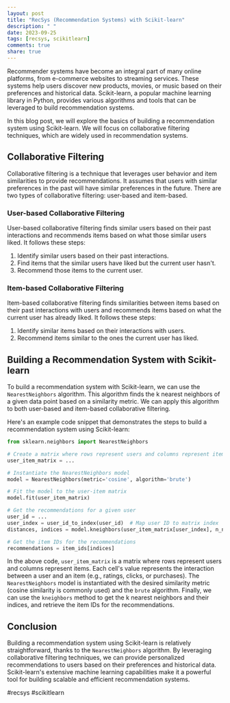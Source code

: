 ```yaml
---
layout: post
title: "RecSys (Recommendation Systems) with Scikit-learn"
description: " "
date: 2023-09-25
tags: [recsys, scikitlearn]
comments: true
share: true
---
```


Recommender systems have become an integral part of many online platforms, from e-commerce websites to streaming services. These systems help users discover new products, movies, or music based on their preferences and historical data. Scikit-learn, a popular machine learning library in Python, provides various algorithms and tools that can be leveraged to build recommendation systems.

In this blog post, we will explore the basics of building a recommendation system using Scikit-learn. We will focus on collaborative filtering techniques, which are widely used in recommendation systems.

## Collaborative Filtering

Collaborative filtering is a technique that leverages user behavior and item similarities to provide recommendations. It assumes that users with similar preferences in the past will have similar preferences in the future. There are two types of collaborative filtering: user-based and item-based.

### User-based Collaborative Filtering

User-based collaborative filtering finds similar users based on their past interactions and recommends items based on what those similar users liked. It follows these steps:

1. Identify similar users based on their past interactions.
2. Find items that the similar users have liked but the current user hasn't.
3. Recommend those items to the current user.

### Item-based Collaborative Filtering

Item-based collaborative filtering finds similarities between items based on their past interactions with users and recommends items based on what the current user has already liked. It follows these steps:

1. Identify similar items based on their interactions with users.
2. Recommend items similar to the ones the current user has liked.

## Building a Recommendation System with Scikit-learn

To build a recommendation system with Scikit-learn, we can use the `NearestNeighbors` algorithm. This algorithm finds the k nearest neighbors of a given data point based on a similarity metric. We can apply this algorithm to both user-based and item-based collaborative filtering.

Here's an example code snippet that demonstrates the steps to build a recommendation system using Scikit-learn:

```python
from sklearn.neighbors import NearestNeighbors

# Create a matrix where rows represent users and columns represent items
user_item_matrix = ...

# Instantiate the NearestNeighbors model
model = NearestNeighbors(metric='cosine', algorithm='brute')

# Fit the model to the user-item matrix
model.fit(user_item_matrix)

# Get the recommendations for a given user
user_id = ...
user_index = user_id_to_index(user_id)  # Map user ID to matrix index
distances, indices = model.kneighbors(user_item_matrix[user_index], n_neighbors=5)

# Get the item IDs for the recommendations
recommendations = item_ids[indices]
```

In the above code, `user_item_matrix` is a matrix where rows represent users and columns represent items. Each cell's value represents the interaction between a user and an item (e.g., ratings, clicks, or purchases). The `NearestNeighbors` model is instantiated with the desired similarity metric (cosine similarity is commonly used) and the `brute` algorithm. Finally, we can use the `kneighbors` method to get the k nearest neighbors and their indices, and retrieve the item IDs for the recommendations.

## Conclusion

Building a recommendation system using Scikit-learn is relatively straightforward, thanks to the `NearestNeighbors` algorithm. By leveraging collaborative filtering techniques, we can provide personalized recommendations to users based on their preferences and historical data. Scikit-learn's extensive machine learning capabilities make it a powerful tool for building scalable and efficient recommendation systems.

#recsys #scikitlearn
